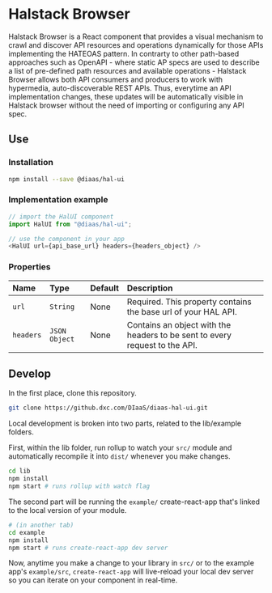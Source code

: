 # Halstack Browser
Halstack Browser is a React component that provides a visual mechanism to crawl and discover API resources and operations dynamically for those APIs implementing the HATEOAS pattern. In contrarty to other path-based approaches such as OpenAPI - where static AP specs are used to describe a list of pre-defined path resources and available operations - Halstack Browser allows both API consumers and producers to work with hypermedia, auto-discoverable REST APIs. Thus, everytime an API implementation changes, these updates will be automatically visible in Halstack browser without the need of importing or configuring any API spec.

## Use
### Installation

```sh
npm install --save @diaas/hal-ui
```
### Implementation example

```js
// import the HalUI component
import HalUI from "@diaas/hal-ui";

// use the component in your app
<HalUI url={api_base_url} headers={headers_object} />
```
### Properties
Name|Type|Default|Description
|:---|:---|:---|:---
`url`|`String`|None|Required. This property contains the base url of your HAL API.
`headers`|`JSON Object`|None|Contains an object with the headers to be sent to every request to the API.

## Develop
In the first place, clone this repository.
```bash
git clone https://github.dxc.com/DIaaS/diaas-hal-ui.git
```
Local development is broken into two parts, related to the lib/example folders.

First, within the lib folder, run rollup to watch your `src/` module and automatically recompile it into `dist/` whenever you make changes.

```bash
cd lib
npm install
npm start # runs rollup with watch flag
```

The second part will be running the `example/` create-react-app that's linked to the local version of your module.

```bash
# (in another tab)
cd example
npm install
npm start # runs create-react-app dev server
```

Now, anytime you make a change to your library in `src/` or to the example app's `example/src`, `create-react-app` will live-reload your local dev server so you can iterate on your component in real-time.



